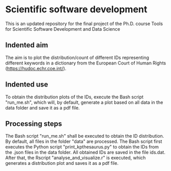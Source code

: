 # Scientific software development
This is an updated repository for the final project of the Ph.D. course Tools for Scientific Software Development and Data Science

## Indented aim
The aim is to plot the distribution/count of different IDs representing different keywords in a dictionary from the European Court of Human Rights (https://hudoc.echr.coe.int/). 

## Indented use
To obtain the distribution plots of the IDs, execute the Bash script "run_me.sh", which will, by default, generate a plot based on all data in the data folder and save it as a pdf file. 

## Processing steps
The Bash script "run_me.sh" shall be executed to obtain the ID distribution. By default, all files in the folder "data" are processed. The Bash script first executes the Python script "print_kpthesaurus.py" to obtain the IDs from the .json files in the data folder. All obtained IDs are saved in the file ids.dat. After that, the Rscript "analyse_and_visualize.r" is executed, which generates a distribution plot and saves it as a pdf file. 

